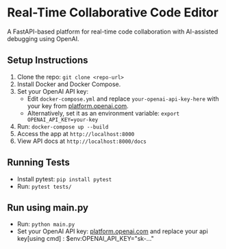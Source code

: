 # Real-Time Collaborative Code Editor

A FastAPI-based platform for real-time code collaboration with AI-assisted debugging using OpenAI.

## Setup Instructions
1. Clone the repo: `git clone <repo-url>`
2. Install Docker and Docker Compose.
3. Set your OpenAI API key:
   - Edit `docker-compose.yml` and replace `your-openai-api-key-here` with your key from [platform.openai.com](https://platform.openai.com).
   - Alternatively, set it as an environment variable: `export OPENAI_API_KEY=your-key`
4. Run: `docker-compose up --build`
5. Access the app at `http://localhost:8000`
6. View API docs at `http://localhost:8000/docs`

## Running Tests
- Install pytest: `pip install pytest`
- Run: `pytest tests/`

## Run using main.py
- Run: `python main.py`
- Set your OpenAI API key:
   [platform.openai.com](https://platform.openai.com)
   and replace your api key[using cmd] : $env:OPENAI_API_KEY="sk-..."

